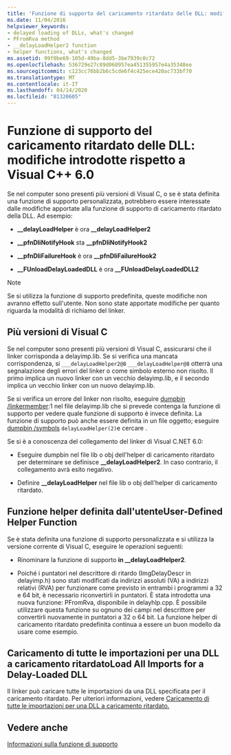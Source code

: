 ```yaml
---
title: 'Funzione di supporto del caricamento ritardato delle DLL: modifiche introdotte rispetto a Visual C++ 6.0'
ms.date: 11/04/2016
helpviewer_keywords:
- delayed loading of DLLs, what's changed
- PFromRva method
- __delayLoadHelper2 function
- helper functions, what's changed
ms.assetid: 99f0be69-105d-49ba-8dd5-3be7939c0c72
ms.openlocfilehash: 536729e27c89d068957ea451355957e4a35348ee
ms.sourcegitcommit: c123cc76bb2b6c5cde6f4c425ece420ac733bf70
ms.translationtype: MT
ms.contentlocale: it-IT
ms.lasthandoff: 04/14/2020
ms.locfileid: "81320605"
---
```

# <a name="changes-in-the-dll-delayed-loading-helper-function-since-visual-c-60"></a>Funzione di supporto del caricamento ritardato delle DLL: modifiche introdotte rispetto a Visual C++ 6.0

Se nel computer sono presenti più versioni di Visual C, o se è stata definita una funzione di supporto personalizzata, potrebbero essere interessate dalle modifiche apportate alla funzione di supporto di caricamento ritardato della DLL. Ad esempio:

- **__delayLoadHelper** è ora **__delayLoadHelper2**

- **__pfnDliNotifyHook** sta **__pfnDliNotifyHook2**

- **__pfnDliFailureHook** è ora **__pfnDliFailureHook2**

- **__FUnloadDelayLoadedDLL** è ora **__FUnloadDelayLoadedDLL2**

> [!NOTE]
> Se si utilizza la funzione di supporto predefinita, queste modifiche non avranno effetto sull'utente. Non sono state apportate modifiche per quanto riguarda la modalità di richiamo del linker.

## <a name="multiple-versions-of-visual-c"></a>Più versioni di Visual C

Se nel computer sono presenti più versioni di Visual C, assicurarsi che il linker corrisponda a delayimp.lib. Se si verifica una mancata corrispondenza, si `___delayLoadHelper2@8` `___delayLoadHelper@8` otterrà una segnalazione degli errori del linker o come simbolo esterno non risolto. Il primo implica un nuovo linker con un vecchio delayimp.lib, e il secondo implica un vecchio linker con un nuovo delayimp.lib.

Se si verifica un errore del linker non risolto, eseguire [dumpbin /linkermember](linkermember.md):1 nel file delayimp.lib che si prevede contenga la funzione di supporto per vedere quale funzione di supporto è invece definita. La funzione di supporto può anche essere definita in un file oggetto; eseguire [dumpbin /symbols](symbols.md) `delayLoadHelper(2)`e cercare .

Se si è a conoscenza del collegamento del linker di Visual C.NET 6.0:

- Eseguire dumpbin nel file lib o obj dell'helper di caricamento ritardato per determinare se definisce **__delayLoadHelper2**. In caso contrario, il collegamento avrà esito negativo.

- Definire **__delayLoadHelper** nel file lib o obj dell'helper di caricamento ritardato.

## <a name="user-defined-helper-function"></a>Funzione helper definita dall'utenteUser-Defined Helper Function

Se è stata definita una funzione di supporto personalizzata e si utilizza la versione corrente di Visual C, eseguire le operazioni seguenti:

- Rinominare la funzione di supporto **in __delayLoadHelper2**.

- Poiché i puntatori nel descrittore di ritardo (ImgDelayDescr in delayimp.h) sono stati modificati da indirizzi assoluti (VA) a indirizzi relativi (RVA) per funzionare come previsto in entrambi i programmi a 32 e 64 bit, è necessario riconvertirli in puntatori. È stata introdotta una nuova funzione: PFromRva, disponibile in delayhlp.cpp. È possibile utilizzare questa funzione su ognuno dei campi nel descrittore per convertirli nuovamente in puntatori a 32 o 64 bit. La funzione helper di caricamento ritardato predefinita continua a essere un buon modello da usare come esempio.

## <a name="load-all-imports-for-a-delay-loaded-dll"></a>Caricamento di tutte le importazioni per una DLL a caricamento ritardatoLoad All Imports for a Delay-Loaded DLL

Il linker può caricare tutte le importazioni da una DLL specificata per il caricamento ritardato. Per ulteriori informazioni, vedere [Caricamento di tutte le importazioni per una DLL a caricamento ritardato.](loading-all-imports-for-a-delay-loaded-dll.md)

## <a name="see-also"></a>Vedere anche

[Informazioni sulla funzione di supporto](understanding-the-helper-function.md)
